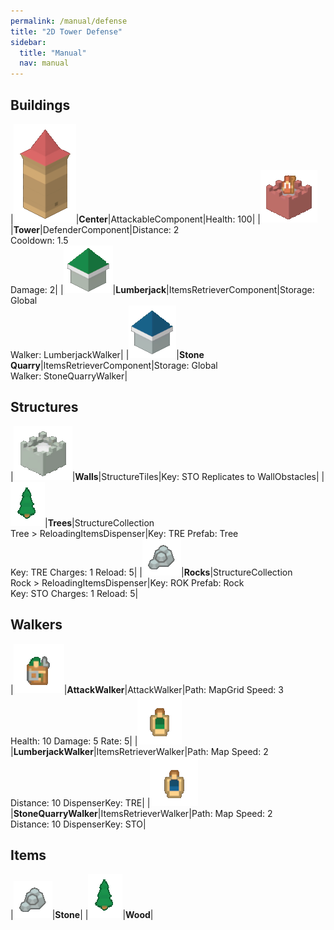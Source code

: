```yaml
---
permalink: /manual/defense
title: "2D Tower Defense"
sidebar:
  title: "Manual"
  nav: manual
---
```


## Buildings

|![Center](/assets/images/defense/defenseCenter.png)|__Center__|AttackableComponent|Health: 100|
|![Tower](/assets/images/defense/defenseTower.png)|__Tower__|DefenderComponent|Distance: 2<br/> Cooldown: 1.5<br/> Damage: 2|
|![Lumberjack](/assets/images/defense/defenseLumberjack.png)|__Lumberjack__|ItemsRetrieverComponent|Storage: Global<br/> Walker: LumberjackWalker|
|![StoneQuarry](/assets/images/defense/defenseStoneQuarry.png)|__Stone Quarry__|ItemsRetrieverComponent|Storage: Global<br/> Walker: StoneQuarryWalker|

## Structures

|![Wall](/assets/images/defense/defenseWall.png)|__Walls__|StructureTiles|Key: STO Replicates to WallObstacles|
|![Trees](/assets/images/defense/defenseWood.png)|__Trees__|StructureCollection<br/>Tree > ReloadingItemsDispenser|Key: TRE Prefab: Tree<br/>Key: TRE Charges: 1 Reload: 5|
|![Rocks](/assets/images/defense/defenseStone.png)|__Rocks__|StructureCollection<br/>Rock > ReloadingItemsDispenser|Key: ROK Prefab: Rock<br/>Key: STO Charges: 1 Reload: 5|

## Walkers

|![AttackWalker](/assets/images/defense/defenseAttackWalker.png)|__AttackWalker__|AttackWalker|Path: MapGrid Speed: 3<br/>Health: 10 Damage: 5 Rate: 5|
|![LumberjackWalker](/assets/images/defense/defenseWoodWalker.png)|__LumberjackWalker__|ItemsRetrieverWalker|Path: Map Speed: 2<br/>Distance: 10 DispenserKey: TRE|
|![StoneQuarryWalker](/assets/images/defense/defenseStoneWalker.png)|__StoneQuarryWalker__|ItemsRetrieverWalker|Path: Map Speed: 2<br/>Distance: 10 DispenserKey: STO|

## Items

|![Stone](/assets/images/defense/defenseStone.png)|__Stone__|
|![Wood](/assets/images/defense/defenseWood.png)|__Wood__|